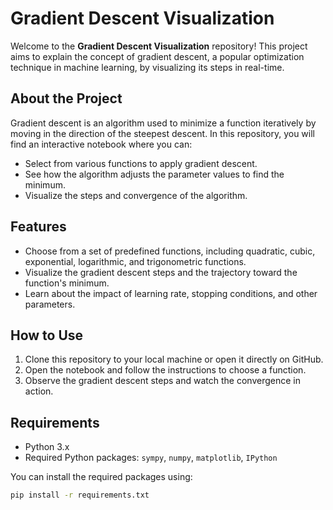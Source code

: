 # Gradient Descent Visualization

Welcome to the **Gradient Descent Visualization** repository! This project aims to explain the concept of gradient descent, a popular optimization technique in machine learning, by visualizing its steps in real-time.

## About the Project

Gradient descent is an algorithm used to minimize a function iteratively by moving in the direction of the steepest descent. In this repository, you will find an interactive notebook where you can:
- Select from various functions to apply gradient descent.
- See how the algorithm adjusts the parameter values to find the minimum.
- Visualize the steps and convergence of the algorithm.

## Features

- Choose from a set of predefined functions, including quadratic, cubic, exponential, logarithmic, and trigonometric functions.
- Visualize the gradient descent steps and the trajectory toward the function's minimum.
- Learn about the impact of learning rate, stopping conditions, and other parameters.

## How to Use

1. Clone this repository to your local machine or open it directly on GitHub.
2. Open the notebook and follow the instructions to choose a function.
3. Observe the gradient descent steps and watch the convergence in action.

## Requirements

- Python 3.x
- Required Python packages: `sympy`, `numpy`, `matplotlib`, `IPython`

You can install the required packages using:

```bash
pip install -r requirements.txt
```
